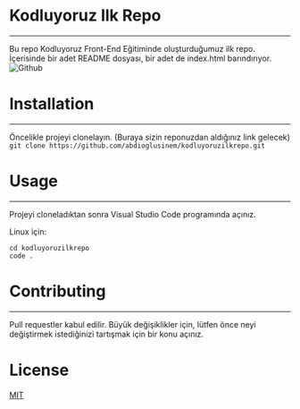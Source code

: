 # Kodluyoruz Ilk Repo
***
Bu repo Kodluyoruz Front-End Eğitiminde oluşturduğumuz ilk repo. İçerisinde bir adet README dosyası, bir adet de index.html barındırıyor.
![Github](https://www.hizliresim.com/2dhlf4t)

# Installation
***
Öncelikle projeyi clonelayın. (Buraya sizin reponuzdan aldığınız link gelecek)
`git clone https://github.com/abdioglusinem/kodluyoruzilkrepo.git`

# Usage
***
Projeyi cloneladıktan sonra Visual Studio Code programında açınız.

Linux için:
```
cd kodluyoruzilkrepo
code .
```

# Contributing
***
Pull requestler kabul edilir. Büyük değişiklikler için, lütfen önce neyi değiştirmek istediğinizi tartışmak için bir konu açınız.

# License
[MIT](https://choosealicense.com/licenses/mit/)